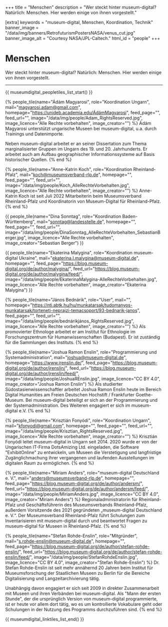 +++
title = "Menschen"
description = "Wer steckt hinter museum-digital? Natürlich: Menschen. Hier werden einige von ihnen vorgestellt."

[extra]
keywords = "museum-digital, Menschen, Koordination, Technik"
banner_image = "/data/img/banners/RetrofuturismPostersNASA/venus_cut.jpg"
banner_image_alt = "Courtesy NASA/JPL-Caltech."
html_id = "people"
+++

# Menschen

Wer steckt hinter museum-digital? Natürlich: Menschen. Hier werden einige von ihnen vorgestellt.

---------------------

{{ museumdigital_peopletiles_list_start() }}

{% people_tile(name="Ádám Magyarosi",
    role="Koordination Ungarn",
    mail="magyarosi.adam@gmail.com",
    homepage="https://unideb.academia.edu/ÁdámMagyarosi",
    feed_page="",
    feed_url="",
    image="/data/img/people/Adam_RightsReserved.jpg",
    image_licence="Alle Rechte vorbehalten",
    image_creator="") %}
Ádám Magyarosi unterstützt ungarische Museen bei museum-digital, u.a. durch Trainings und Datenimporte.

Neben museum-digital arbeitet er an seiner Dissertation zum Thema marginalisierter Gruppen im Ungarn des 19. und 20. Jahrhunderts. Er arbeitet auch am Aufbau geographischer Informationssysteme auf Basis historischer Quellen.
{% end %}

{% people_tile(name="Anne-Katrin Koch",
    role="Koordination Rheinland-Pfalz",
    mail="koch@museumsverband-rlp.de",
    homepage="",
    feed_page="",
    feed_url="",
    image="/data/img/people/Koch_AlleRechteVorbehalten.jpg",
    image_licence="Alle Rechte vorbehalten",
    image_creator="") %}
Anne-Katrin Koch ist seit Juli 2022 Mitarbeiterin beim Museumsverband Rheinland-Pfalz und Koordinatorin von Museum-Digital für Rheinland-Pfalz.
{% end %}

{{ people_tile(name="Dina Sonntag",
    role="Koordination Baden-Württemberg",
    mail="sonntag@landesstelle.de",
    homepage="",
    feed_page="",
    feed_url="",
    image="/data/img/people/DinaSonntag_AlleRechteVorbehalten_SebastianBerger.jpg",
    image_licence="Alle Rechte vorbehalten",
    image_creator="Sebastian Berger") }}

{{ people_tile(name="Ekaterina Malygina",
    role="Koordination museum-digital Ukraine",
    mail="ekaterina.l.malygina@museum-digital.de",
    homepage="",
    feed_page="https://blog.museum-digital.org/de/author/malygina/",
    feed_url="https://blog.museum-digital.org/de/author/malygina/feed/",
    image="/data/img/people/EkaterinaMalygina-AlleRechteVorbehalten.jpg",
    image_licence="Alle Rechte vorbehalten",
    image_creator="Ekaterina Malygina") }}

{% people_tile(name="János Bednárik",
    role="User",
    mail="",
    homepage="https://nti.abtk.hu/hu/munkatarsak/tudomanyos-munkatarsak/torteneti-neprajzi-temacsoport/93-bednarik-janos",
    feed_page="",
    feed_url="",
    image="/data/img/people/bednárikjános_RightsReserved.jpg",
    image_licence="Alle Rechte vorbehalten",
    image_creator="") %}
    Als promovierter Ethnologe arbeitet er am Institut für Ethnologie im Forschungszentrum für Humanwissenschaften (Budapest). Er ist zuständig für die Sammlungen des Instituts.
{% end %}

{% people_tile(name="Joshua Ramon Enslin",
    role="Programmierung und Systemadministration",
    mail="joshua@museum-digital.de",
    homepage="https://www.jrenslin.de/",
    feed_page="https://blog.museum-digital.org/de/author/jrenslin/",
    feed_url="https://blog.museum-digital.org/de/author/jrenslin/feed/",
    image="/data/img/people/JoshuaREnslin.jpg",
    image_licence="CC BY 4.0",
    image_creator="Joshua Ramon Enslin") %}
    Als studierter Südostasienwissenschaftler arbeitet Joshua Ramon Enslin heute im Bereich Digital Humanities am Freien Deutschen Hochstift / Frankfurter Goethe-Museum. Bei museum-digital beteiligt er sich an der Programmierung und der Systemadministration. Des Weiteren engagiert er sich im museum-digital e.V.
{% end %}

{% people_tile(name="Krisztián Fonyódi",
    role="Koordination Ungarn",
    mail="kfonyodi@gmail.com",
    homepage="",
    feed_page="",
    feed_url="",
    image="/data/img/people/Krisztian_RightsReserved.jpg",
    image_licence="Alle Rechte vorbehalten",
    image_creator="") %}
    Krisztián Fonyódi leitet museum-digital in Ungarn seit 2014. 2020 wurde er von der Ungarischen IT-Firma DotsAmizing Ltd. eingeladen, die Software "ExhibitOnline" zu entwickeln, um Museen die Verstetigung und langfristige Zugänglichmachung ihrer vergangenen und laufenden Ausstellungen im digitalen Raum zu ermöglichen.
{% end %}

{% people_tile(name="Miriam Anders",
    role="museum-digital Deutschland e. V.",
    mail="anders@museumsverband-rlp.de",
    homepage="",
    feed_page="https://blog.museum-digital.org/de/author/andersm/",
    feed_url="https://blog.museum-digital.org/de/author/andersm/feed/",
    image="/data/img/people/MiriamAnders.jpg",
    image_licence="CC BY 4.0",
    image_creator="Miriam Anders") %}
    Regionaladministratorin für Rheinland-Pfalz und Geschäftsführerin des Museumsverbands Rheinland-Pfalz, außerdem Vorsitzende des 2021 gegründeten „museum-digital Deutschland e. V.“. Der Museumsverband Rheinland-Pfalz führt Schulungen zum Inventarisieren mit museum-digital durch und beantwortet Fragen zu museum-digital für Museen in Rheinland-Pfalz.
{% end %}

{% people_tile(name="Stefan Rohde-Enslin",
    role="Mitgründer",
    mail="s.rohde-enslin@museum-digital.de",
    homepage="",
    feed_page="https://blog.museum-digital.org/de/author/stefan-rohde-enslin/",
    feed_url="https://blog.museum-digital.org/de/author/stefan-rohde-enslin/feed/",
    image="/data/img/people/StefanRohdeEnslin.jpg",
    image_licence="CC BY 4.0",
    image_creator="Stefan Rohde-Enslin") %}
Dr. Stefan Rohde-Enslin ist seit mehr annähernd 20 Jahren beim Institut für Museumsforschung der Staatlichen Museen zu Berlin für die Bereiche Digitalisierung und Langzeitarchivierung tätig.

Unabhängig davon engagiert er sich seit 2009 in direkter Zusammenarbeit mit Museen und ihren Verbänden bei museum-digital. Als "Mann der ersten Stunde", der die ursprünglich Version von museum-digital programmierte, ist er heute vor allem dort tätig, wo es um kontrollierte Vokabulare geht oder Schulungen in der Nutzung des Programms durchzuführen sind.
{% end %}

{{ museumdigital_linktiles_list_end() }}

<script async src=/js/people.js></script>
